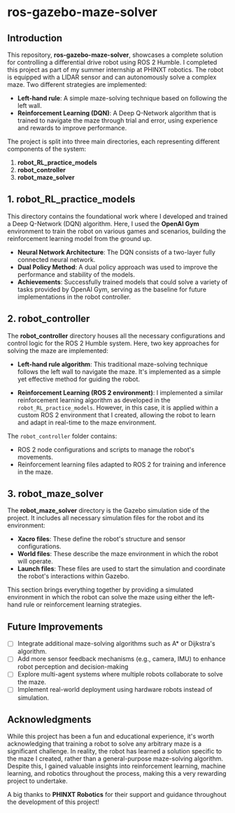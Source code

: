 # ros-gazebo-maze-solver

## Introduction

This repository, **ros-gazebo-maze-solver**, showcases a complete solution for controlling a differential drive robot using ROS 2 Humble. I completed this project as part of my summer internship at PHINXT robotics. The robot is equipped with a LIDAR sensor and can autonomously solve a complex maze. Two different strategies are implemented:

- **Left-hand rule**: A simple maze-solving technique based on following the left wall.
- **Reinforcement Learning (DQN)**: A Deep Q-Network algorithm that is trained to navigate the maze through trial and error, using experience and rewards to improve performance.

The project is split into three main directories, each representing different components of the system:

1. **robot_RL_practice_models**
2. **robot_controller**
3. **robot_maze_solver**

## 1. robot_RL_practice_models

This directory contains the foundational work where I developed and trained a Deep Q-Network (DQN) algorithm. Here, I used the **OpenAI Gym** environment to train the robot on various games and scenarios, building the reinforcement learning model from the ground up.

- **Neural Network Architecture**: The DQN consists of a two-layer fully connected neural network.
- **Dual Policy Method**: A dual policy approach was used to improve the performance and stability of the models.
- **Achievements**: Successfully trained models that could solve a variety of tasks provided by OpenAI Gym, serving as the baseline for future implementations in the robot controller.

## 2. robot_controller

The **robot_controller** directory houses all the necessary configurations and control logic for the ROS 2 Humble system. Here, two key approaches for solving the maze are implemented:

- **Left-hand rule algorithm**: This traditional maze-solving technique follows the left wall to navigate the maze. It's implemented as a simple yet effective method for guiding the robot.
  
- **Reinforcement Learning (ROS 2 environment)**: I implemented a similar reinforcement learning algorithm as developed in the `robot_RL_practice_models`. However, in this case, it is applied within a custom ROS 2 environment that I created, allowing the robot to learn and adapt in real-time to the maze environment.

The `robot_controller` folder contains:
- ROS 2 node configurations and scripts to manage the robot's movements.
- Reinforcement learning files adapted to ROS 2 for training and inference in the maze.

## 3. robot_maze_solver

The **robot_maze_solver** directory is the Gazebo simulation side of the project. It includes all necessary simulation files for the robot and its environment:

- **Xacro files**: These define the robot's structure and sensor configurations.
- **World files**: These describe the maze environment in which the robot will operate.
- **Launch files**: These files are used to start the simulation and coordinate the robot's interactions within Gazebo.

This section brings everything together by providing a simulated environment in which the robot can solve the maze using either the left-hand rule or reinforcement learning strategies.

## Future Improvements

- [ ] Integrate additional maze-solving algorithms such as A* or Dijkstra's algorithm.
- [ ] Add more sensor feedback mechanisms (e.g., camera, IMU) to enhance robot perception and decision-making
- [ ] Explore multi-agent systems where multiple robots collaborate to solve the maze.
- [ ] Implement real-world deployment using hardware robots instead of simulation.

## Acknowledgments

While this project has been a fun and educational experience, it's worth acknowledging that training a robot to solve any arbitrary maze is a significant challenge. In reality, the robot has learned a solution specific to the maze I created, rather than a general-purpose maze-solving algorithm. Despite this, I gained valuable insights into reinforcement learning, machine learning, and robotics throughout the process, making this a very rewarding project to undertake.

A big thanks to **PHINXT Robotics** for their support and guidance throughout the development of this project!



